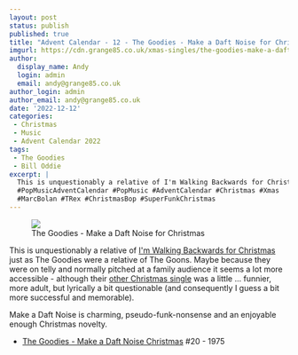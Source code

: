 ```yaml
---
layout: post
status: publish
published: true
title: "Advent Calendar - 12 - The Goodies - Make a Daft Noise for Christmas"
imgurl: https://cdn.grange85.co.uk/xmas-singles/the-goodies-make-a-daft-noise-disc.jpg
author:
  display_name: Andy
  login: admin
  email: andy@grange85.co.uk
author_login: admin
author_email: andy@grange85.co.uk
date: '2022-12-12'
categories:
 - Christmas
 - Music
 - Advent Calendar 2022
tags:
 - The Goodies
 - Bill Oddie
excerpt: |
  This is unquestionably a relative of I'm Walking Backwards for Christmas just as The Goodies were a relative of The Goons.
  #PopMusicAdventCalendar #PopMusic #AdventCalendar #Christmas #Xmas
  #MarcBolan #TRex #ChristmasBop #SuperFunkChristmas
---
```

<figure class="aligncenter"><img src="https://cdn.grange85.co.uk/xmas-singles/the-goodies-make-a-daft-noise-disc.jpg" class="img-responsive" /><figcaption>The Goodies - Make a Daft Noise for Christmas</figcaption></figure>

This is unquestionably a relative of [I'm Walking Backwards for Christmas](https://www.grange85.co.uk/swirling/2022/12/02/advent-calendar-02/) just as The Goodies were a relative of The Goons. Maybe because they were on telly and normally pitched at a family audience it seems a lot more accessible - although their [other Christmas single](https://www.youtube.com/watch?v=hC3AphnJLbE) was a little ... funnier, more adult, but lyrically a bit questionable (and consequently I guess a bit more successful and memorable).

Make a Daft Noise is charming, pseudo-funk-nonsense and an enjoyable enough Christmas novelty.

 - [The Goodies - Make a Daft Noise Christmas](https://www.youtube.com/watch?v=8MAlfdL8uSo) #20 - 1975

